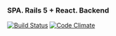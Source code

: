 ### SPA. Rails 5 + React. Backend
[![Build Status](https://travis-ci.org/xvonabur/spa_backend.svg?branch=master)](https://travis-ci.org/xvonabur/master)
[![Code Climate](https://codeclimate.com/github/xvonabur/spa_backend/badges/gpa.svg)](https://codeclimate.com/github/xvonabur/master)